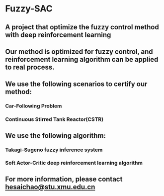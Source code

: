 # Fuzzy-SAC

## A project that optimize the fuzzy control method with deep reinforcement learning
## Our method is optimized for fuzzy control, and reinforcement learning algorithm can be applied to real process.

## We use the following scenarios to certify our method:
### Car-Following Problem
### Continuous Stirred Tank Reactor(CSTR)

## We use the following algorithm:
### Takagi-Sugeno fuzzy inference system
### Soft Actor-Critic deep reinforcement learning algorithm

## For more information, please contact hesaichao@stu.xmu.edu.cn
